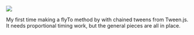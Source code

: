 ![](https://db-feed.s3.amazonaws.com/legacy/flyto-1510860780221.gif)

My first time making a flyTo method by with chained tweens from Tween.js. It needs proportional timing work, but the general pieces are all in place.
